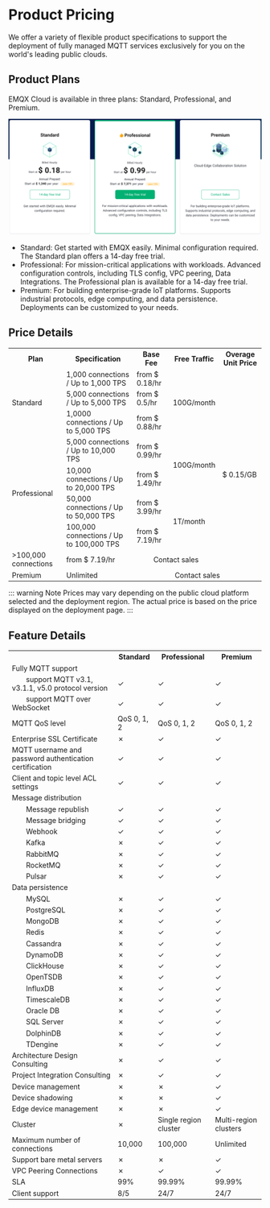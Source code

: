 # Product Pricing

We offer a variety of flexible product specifications to support the deployment of fully managed MQTT services exclusively for you on the world's leading public clouds.

## Product Plans

EMQX Cloud is available in three plans: Standard, Professional, and Premium.

![plan](./_assets/pricing.png)

- Standard: Get started with EMQX easily. Minimal configuration required. The Standard plan offers a 14-day free trial.
- Professional: For mission-critical applications with workloads. Advanced configuration controls, including TLS config, VPC peering, Data Integrations. The Professional plan is available for a 14-day free trial.
- Premium: For building enterprise-grade IoT platforms. Supports industrial protocols, edge computing, and data persistence. Deployments can be customized to your needs.




## Price Details

<table>
   <tr>
      <th>Plan</th>
      <th>Specification</th>
      <th>Base Fee</th>
      <th>Free Traffic</th>
      <th>Overage Unit Price</th>
   </tr>
   <tr>
      <td rowspan="3">Standard</td>
      <td>1,000 connections / Up to 1,000 TPS</td>
      <td>from $ 0.18/hr</td>
      <td rowspan="3">100G/month</td>
      <td rowspan="9">$ 0.15/GB</td>
   </tr>
   <tr>
      <td>5,000 connections / Up to 5,000 TPS</td>
      <td>from $ 0.5/hr</td>
   </tr>
   <tr>
      <td>1,0000 connections / Up to 5,000 TPS</td>
      <td>from $ 0.88/hr </td>
   </tr>
   <tr>
      <td rowspan="4">Professional</td>
      <td>5,000 connections / Up to 10,000 TPS</td>
      <td>from $ 0.99/hr </td>
      <td rowspan="2">100G/month</td>
   </tr>
   <tr>
      <td>10,000 connections / Up to 20,000 TPS</td>
      <td>from $ 1.49/hr</td>
   </tr>
   <tr>
      <td>50,000 connections / Up to 50,000 TPS</td>
      <td>from $ 3.99/hr</td>
      <td rowspan="2">1T/month</td>
   </tr>
   <tr>
      <td>100,000 connections / Up to 100,000 TPS</td>
      <td>from $ 7.19/hr</td>
   </tr>
   <tr>
      <td>>100,000 connections</td>
      <td>from $ 7.19/hr</td>
      <td colspan="2" align="center">Contact sales</td>
   </tr>
   <tr>
      <td>Premium</td>
      <td>Unlimited</td>
      <td colspan="3" align="center">Contact sales</td>
   </tr>
</table>


::: warning Note
Prices may vary depending on the public cloud platform selected and the deployment region. The actual price is based on the price displayed on the deployment page.
:::

## Feature Details

<table>
  <tr>
      <th></th>
      <th>Standard</th>
      <th>Professional</th>
      <th>Premium</th>
    </tr>
   <tr>
      <td>Fully MQTT support</td>
      <td></td>
      <td></td>
      <td></td>
   </tr>
   <tr>
      <td style="text-indent: 2em;">support MQTT v3.1, v3.1.1, v5.0 protocol version</td>
      <td>&#10003</td>
      <td>&#10003</td>
      <td>&#10003</td>
   </tr>
   <tr>
      <td style="text-indent: 2em;">support MQTT over WebSocket</td>
      <td>&#10003</td>
      <td>&#10003</td>
      <td>&#10003</td>
   </tr>
   <tr>
      <td>MQTT QoS level</td>
      <td>QoS 0, 1, 2</td>
      <td>QoS 0, 1, 2</td>
      <td>QoS 0, 1, 2</td>
   </tr>
   <tr>
      <td>Enterprise SSL Certificate</td>
      <td>&#10007</td>
      <td>&#10003</td>
      <td>&#10003</td>
   </tr>
   <tr>
      <td>MQTT username and password authentication certification</td>
      <td>&#10003</td>
      <td>&#10003</td>
      <td>&#10003</td>
   </tr>
   <tr>
      <td>Client and topic level ACL settings</td>
      <td>&#10003</td>
      <td>&#10003</td>
      <td>&#10003</td>
   </tr>
   <tr>
      <td>Message distribution</td>
      <td></td>
      <td></td>
      <td></td>
   </tr>
   <tr>
      <td style="text-indent: 2em;">Message republish</td>
      <td>&#10003</td>
      <td>&#10003</td>
      <td>&#10003</td>
   </tr>
   <tr>
      <td style="text-indent: 2em;">Message bridging</td>
      <td>&#10003</td>
      <td>&#10003</td>
      <td>&#10003</td>
   </tr>
   <tr>
      <td style="text-indent: 2em;">Webhook</td>
      <td>&#10003</td>
      <td>&#10003</td>
      <td>&#10003</td>
   </tr>
   <tr>
      <td style="text-indent: 2em;">Kafka</td>
      <td>&#10007</td>
      <td>&#10003</td>
      <td>&#10003</td>
   </tr>
   <tr>
      <td style="text-indent: 2em;">RabbitMQ</td>
      <td>&#10007</td>
      <td>&#10003</td>
      <td>&#10003</td>
   </tr>
   <tr>
      <td style="text-indent: 2em;">RocketMQ</td>
      <td>&#10007</td>
      <td>&#10003</td>
      <td>&#10003</td>
   </tr>
   <tr>
      <td style="text-indent: 2em;">Pulsar</td>
      <td>&#10007</td>
      <td>&#10003</td>
      <td>&#10003</td>
   </tr>
   <tr>
      <td>Data persistence</td>
      <td></td>
      <td></td>
      <td></td>
   </tr>
   <tr>
      <td style="text-indent: 2em;">MySQL</td>
      <td>&#10007</td>
      <td>&#10003</td>
      <td>&#10003</td>
   </tr>
   <tr>
      <td style="text-indent: 2em;">PostgreSQL</td>
      <td>&#10007</td>
      <td>&#10003</td>
      <td>&#10003</td>
   </tr>
   <tr>
      <td style="text-indent: 2em;">MongoDB</td>
      <td>&#10007</td>
      <td>&#10003</td>
      <td>&#10003</td>
   </tr>
   <tr>
      <td style="text-indent: 2em;">Redis</td>
      <td>&#10007</td>
      <td>&#10003</td>
      <td>&#10003</td>
   </tr>
   <tr>
      <td style="text-indent: 2em;">Cassandra</td>
      <td>&#10007</td>
      <td>&#10003</td>
      <td>&#10003</td>
   </tr>
   <tr>
      <td style="text-indent: 2em;">DynamoDB</td>
      <td>&#10007</td>
      <td>&#10003</td>
      <td>&#10003</td>
   </tr>
   <tr>
      <td style="text-indent: 2em;">ClickHouse</td>
      <td>&#10007</td>
      <td>&#10003</td>
      <td>&#10003</td>
   </tr>
   <tr>
      <td style="text-indent: 2em;">OpenTSDB</td>
      <td>&#10007</td>
      <td>&#10003</td>
      <td>&#10003</td>
   </tr>
   <tr>
      <td style="text-indent: 2em;">InfluxDB</td>
      <td>&#10007</td>
      <td>&#10003</td>
      <td>&#10003</td>
   </tr>
   <tr>
      <td style="text-indent: 2em;">TimescaleDB</td>
      <td>&#10007</td>
      <td>&#10003</td>
      <td>&#10003</td>
   </tr>
   <tr>
      <td style="text-indent: 2em;">Oracle DB</td>
      <td>&#10007</td>
      <td>&#10003</td>
      <td>&#10003</td>
   </tr>
   <tr>
      <td style="text-indent: 2em;">SQL Server</td>
      <td>&#10007</td>
      <td>&#10003</td>
      <td>&#10003</td>
   </tr>
   <tr>
      <td style="text-indent: 2em;">DolphinDB</td>
      <td>&#10007</td>
      <td>&#10003</td>
      <td>&#10003</td>
   </tr>
   <tr>
      <td style="text-indent: 2em;">TDengine</td>
      <td>&#10007</td>
      <td>&#10003</td>
      <td>&#10003</td>
   </tr>
   <tr>
      <td>Architecture Design Consulting</td>
      <td>&#10007</td>
      <td>&#10003</td>
      <td>&#10003</td>
   </tr>
   <tr>
      <td>Project Integration Consulting</td>
      <td>&#10007</td>
      <td>&#10003</td>
      <td>&#10003</td>
   </tr>
   <tr>
      <td>Device management</td>
      <td>&#10007</td>
      <td>&#10007</td>
      <td>&#10003</td>
   </tr>
   <tr>
      <td>Device shadowing</td>
      <td>&#10007</td>
      <td>&#10007</td>
      <td>&#10003</td>
   </tr>
   <tr>
      <td>Edge device management</td>
      <td>&#10007</td>
      <td>&#10007</td>
      <td>&#10003</td>
   </tr>
   <tr>
      <td>Cluster</td>
      <td>&#10007</td>
      <td>Single region cluster</td>
      <td>Multi-region clusters</td>
   </tr>
   <tr>
      <td>Maximum number of connections</td>
      <td>10,000</td>
      <td>100,000</td>
      <td>Unlimited</td>
   </tr>
   <tr>
      <td>Support bare metal servers</td>
      <td>&#10007</td>
      <td>&#10007</td>
      <td>&#10003</td>
   </tr>
   <tr>
      <td>VPC Peering Connections</td>
      <td>&#10007</td>
      <td>&#10003</td>
      <td>&#10003</td>
   </tr>
   <tr>
      <td>SLA</td>
      <td>99%</td>
      <td>99.99%</td>
      <td>99.99%</td>
   </tr>
   <tr>
      <td>Client support</td>
      <td>8/5</td>
      <td>24/7</td>
      <td>24/7</td>
   </tr>
</table>